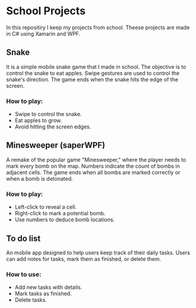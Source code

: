 # School Projects
In this repositiry I keep my projects from school. Theese projects are made in C# using Xamarin and WPF.

## Snake
It is a simple mobile snake game that I made in school. The objective is to control the snake to eat apples. Swipe gestures are used to control the snake's direction. The game ends when the snake hits the edge of the screen.
### How to play:
  - Swipe to control the snake.
  - Eat apples to grow.
  - Avoid hitting the screen edges.

## Minesweeper (saperWPF)
A remake of the popular game "Minesweeper," where the player needs to mark every bomb on the map. Numbers indicate the count of bombs in adjacent cells. The game ends when all bombs are marked correctly or when a bomb is detonated.
### How to play:
  - Left-click to reveal a cell.
  - Right-click to mark a potential bomb.
  - Use numbers to deduce bomb locations.

## To do list
An mobile app designed to help users keep track of their daily tasks. Users can add notes for tasks, mark them as finished, or delete them.
### How to use:
  - Add new tasks with details.
  - Mark tasks as finished.
  - Delete tasks.
